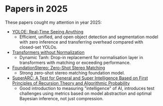 # Papers in 2025

These papers cought my attention in year 2025:

* [YOLOE: Real-Time Seeing Anything](https://arxiv.org/abs/2503.07465v1)
  * Efficient, unified, and open object detection and segmentation model with zero inference and transferring overhead compared with closed-set YOLOs.
* [Transformers without Normalization](https://arxiv.org/abs/2503.10622v1)
  * Dynamic Tanh: Drop-in replacement for normalisation layer in transformers with matching or exceeding performance.
* [FoundationStereo: Zero-Shot Stereo Matching](https://arxiv.org/abs/2501.09898)
  * Strong zero-shot stereo matching foundation model. 
* [SuperARC: A Test for General and Super Intelligence Based on First Principles of Recursion Theory and Algorithmic Probability](https://arxiv.org/abs/2503.16743)
  * Good introduction to measuring "intelligence" of AI, introduces test challenges using metrics based on model abstraction and optimal Bayesian inference, not just compression.

